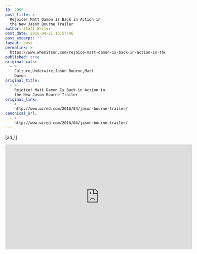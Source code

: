 ```yaml
---
ID: 2955
post_title: >
  Rejoice! Matt Damon Is Back in Action in
  the New Jason Bourne Trailer
author: Staff Writer
post_date: 2016-04-21 16:57:06
post_excerpt: ""
layout: post
permalink: >
  https://www.whenitson.com/rejoice-matt-damon-is-back-in-action-in-the-new-jason-bourne-trailer/
published: true
original_cats:
  - >
    Culture,Underwire,Jason Bourne,Matt
    Damon
original_title:
  - >
    Rejoice! Matt Damon Is Back in Action in
    the New Jason Bourne Trailer
original_link:
  - >
    http://www.wired.com/2016/04/jason-bourne-trailer/
canonical_url:
  - >
    http://www.wired.com/2016/04/jason-bourne-trailer/
---
```

 [ad_1]
<br><div id=""><p><iframe width="590" height="332" src="https://www.youtube.com/embed/F4gJsKZvqE4?feature=oembed" frameborder="0" allowfullscreen=""/></p>
<p>The last time we saw Matt Damon as Jason Bourne, in 2007’s <em>The Bourne Ultimatum</em>, he was <a href="https://www.youtube.com/watch?v=Tuj-gPYRG28">kicking it</a> in Manhattan’s East River, having finally escaped years of of violent double-crosses, frenetic on-foot chases, and <a href="https://www.youtube.com/watch?v=2ETruidd5lQ">sidewalk-smooshing road-derbies</a>. Now, almost a decade later, Damon is back in action (and character), and as the first full trailer for this summer’s <em>Jason Bourne</em> proves, he’s out for justice, and looking for…</p>
<p>…enh, who am I kidding? I can’t even fake my way through a straight-laced, straight-faced write-up about this trailer. It’s a new <em>Bourne</em> movie! In my house, that very phrase is invoked with Oprah-like, you-get-a-new-car glee: “<em>Newwwww Boooooouuuurrrnnne Movie!!!</em>” (I live in an annoying house.) Damon’s three <em>Bourne</em> films—including 2002’s <em>The Bourne Identity</em> and 2004’s <em>The Bourne Supremacy</em>—make up one of the best action franchises of all time, a trio of globe-cavorting, camera-shaking, deeply satisfying conspiracy thrillers in which <a href="https://www.youtube.com/watch?v=jyZU7lfGjyk&amp;t=0m53s" target="_blank">magazines become weapons</a>, <a href="https://www.youtube.com/watch?v=uLt7lXDCHQ0&amp;t=1m12s">bodies become wrecking balls</a>, and close allies become foes. I’ve spent the last few years hoping that Damon would return to the character, just so we could see him ingeniously K.O. some glowering-but-well-dressed Euro-goon with a box of crisps while waiting for the Metro.</p>
<p>So, let’s get to it: <em>Newww Booournee Mooovie</em>!! All we knew about <em>Jason Bourne</em> before today is that it involved cyber-crime and a lot of far-flung locales. But as the first trailer proves, it’s also about Bourne—the super-secret government agent with the wonky memory—trying to resolve his past, and helping former co-conspirator Nicky Parsons (Julia Stiles) when she gets caught up in a hacking conspiracy that one operative notes “could be worse than Snowden.” Cool, cool—after all, Bourne and Nicky are the classic did-they-or-didn’t-they big-screen coupling, and series director Paul Greengrass knows how to deftly expose every layer of a pulpy, powers-that-be scheme.</p>
<p>But are there also cool explosions? Yep! European motorcycle chases at night? Of course! Lots of government operatives running around a control room, trying to figure out how Bourne’s escaped them yet again?! You bet, and this time, their team includes Tommy Lee Jones and recent Oscar winner Alicia Vikander. Will they be able to contain Jason Bourne and his <a href="https://www.youtube.com/watch?v=nBB2bPwKWVg">screeching, <em>awwwww-yeah</em>-inducing Moby theme song</a>? We’ll find out when <em>Jason Bourne</em> opens July 29.</p>
<p><strong>Pause at:</strong> 1:49, when Bourne engages in some hand-to-hand combat with the help of an old chair.<br/><strong>Essential Quote:</strong> “Why would he come back now?”—Robert Dewey (Tommy Lee Jones)</p>

			<a class="visually-hidden skip-to-text-link focusable bg-white" href="#start-of-content">Go Back to Top. Skip To: Start of Article.</a>

		</div>
<br>[ad_2]
<br><a href="http://www.wired.com/2016/04/jason-bourne-trailer/">Source </a>